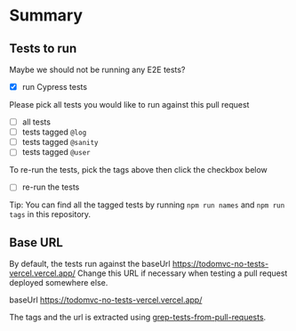 # Summary

## Tests to run

Maybe we should not be running any E2E tests?

- [x] run Cypress tests

Please pick all tests you would like to run against this pull request

- [ ] all tests
- [ ] tests tagged `@log`
- [ ] tests tagged `@sanity`
- [ ] tests tagged `@user`

To re-run the tests, pick the tags above then click the checkbox below

- [ ] re-run the tests

Tip: You can find all the tagged tests by running `npm run names` and `npm run tags` in this repository.

## Base URL

By default, the tests run against the baseUrl https://todomvc-no-tests-vercel.vercel.app/ Change this URL if necessary when testing a pull request deployed somewhere else.

baseUrl https://todomvc-no-tests-vercel.vercel.app/

The tags and the url is extracted using [grep-tests-from-pull-requests](https://github.com/bahmutov/grep-tests-from-pull-requests).
